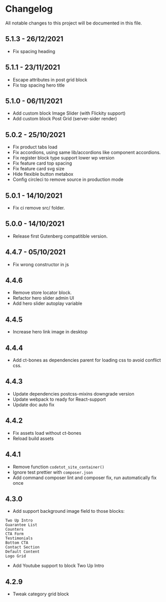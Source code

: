 # Changelog

All notable changes to this project will be documented in this file.

## 5.1.3 - 26/12/2021

- Fix spacing heading

## 5.1.1 - 23/11/2021

- Escape attributes in post grid block
- Fix top spacing hero title

## 5.1.0 - 06/11/2021

- Add custom block Image Slider (with Flickity support)
- Add custom block Post Grid (server-sider render)

## 5.0.2 - 25/10/2021

- Fix product tabs load
- Fix accordions, using same lib/accordions like component accordions.
- Fix register block type support lower wp version
- Fix feature card top spacing
- Fix feature card svg size
- Hide flexible button metabox
- Config circleci to remove source in production mode

## 5.0.1 - 14/10/2021

- Fix ci remove src/ folder.

## 5.0.0 - 14/10/2021

- Release first Gutenberg compatitible version.

## 4.4.7 - 05/10/2021

- Fix wrong constructor in js

## 4.4.6

- Remove store locator block.
- Refactor hero slider admin UI
- Add hero slider autoplay variable

## 4.4.5

- Increase hero link image in desktop

## 4.4.4

- Add ct-bones as dependencies parent for loading css to avoid conflict css.

## 4.4.3

- Update dependencies postcss-mixins downgrade version
- Update webpack to ready for React-support
- Update doc auto fix

## 4.4.2

- Fix assets load without ct-bones
- Reload build assets

## 4.4.1

- Remove function `codetot_site_container()`
- Ignore test prettier with `composer.json`
- Add command composer lint and composer fix, run automatically fix once

## 4.3.0

- Add support background image field to those blocks:

```
Two Up Intro
Guarantee List
Counters
CTA Form
Testimonials
Bottom CTA
Contact Section
Default Content
Logo Grid
```

- Add Youtube support to block Two Up Intro

## 4.2.9

- Tweak category grid block
